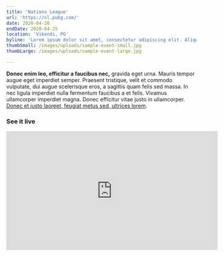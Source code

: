 ```yaml
---
title: 'Nations League'
url: 'https://nl.pubg.com/'
date: 2020-04-20
endDate: 2020-04-25
location: 'Vikendi, PG'
byline: 'Lorem ipsum dolor sit amet, consectetur adipiscing elit. Aliquam gravida luctus nulla, et gravida ipsum pulvinar eget. Morbi venenatis erat fringilla, tristique ligula sed, sollicitudin eros.'
thumbSmall: /images/uploads/sample-event-small.jpg
thumbLarge: /images/uploads/sample-event-large.jpg

---
```


**Donec enim leo, efficitur a faucibus nec,** gravida eget urna. Mauris tempor augue eget imperdiet semper. Praesent tristique, velit et commodo vulputate, dui augue scelerisque eros, a sagittis quam felis sed massa. In nec ligula imperdiet nulla fermentum faucibus a et felis. Vivamus ullamcorper imperdiet magna. Donec efficitur vitae justo in ullamcorper. [Donec et justo laoreet, feugiat metus sed, ultrices lorem](https://pubg.com).﻿
﻿
### See it live
<iframe width="560" height="315" src="https://www.youtube.com/embed/fuBajsiGVXE" frameborder="0" allow="accelerometer; autoplay; encrypted-media; gyroscope; picture-in-picture" allowfullscreen></iframe>﻿